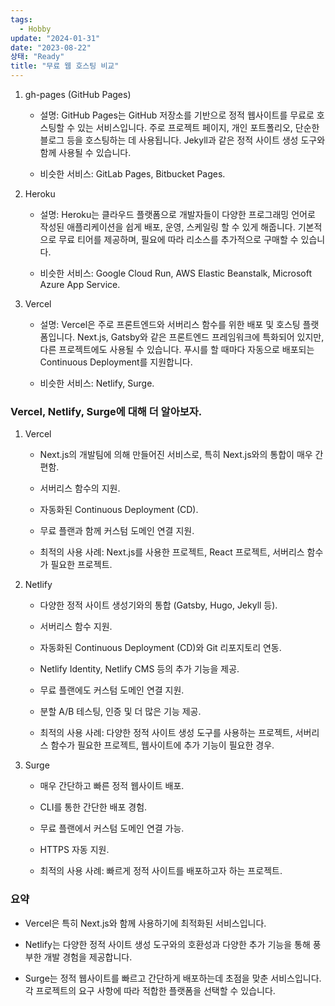 ```yaml
---
tags:
  - Hobby
update: "2024-01-31"
date: "2023-08-22"
상태: "Ready"
title: "무료 웹 호스팅 비교"
---
```

1. gh-pages (GitHub Pages)

    - 설명: GitHub Pages는 GitHub 저장소를 기반으로 정적 웹사이트를 무료로 호스팅할 수 있는 서비스입니다. 주로 프로젝트 페이지, 개인 포트폴리오, 단순한 블로그 등을 호스팅하는 데 사용됩니다. Jekyll과 같은 정적 사이트 생성 도구와 함께 사용될 수 있습니다.

    - 비슷한 서비스: GitLab Pages, Bitbucket Pages.

1. Heroku

    - 설명: Heroku는 클라우드 플랫폼으로 개발자들이 다양한 프로그래밍 언어로 작성된 애플리케이션을 쉽게 배포, 운영, 스케일링 할 수 있게 해줍니다. 기본적으로 무료 티어를 제공하며, 필요에 따라 리소스를 추가적으로 구매할 수 있습니다.

    - 비슷한 서비스: Google Cloud Run, AWS Elastic Beanstalk, Microsoft Azure App Service.

1. Vercel

    - 설명: Vercel은 주로 프론트엔드와 서버리스 함수를 위한 배포 및 호스팅 플랫폼입니다. Next.js, Gatsby와 같은 프론트엔드 프레임워크에 특화되어 있지만, 다른 프로젝트에도 사용될 수 있습니다. 푸시를 할 때마다 자동으로 배포되는 Continuous Deployment를 지원합니다.

    - 비슷한 서비스: Netlify, Surge.

### Vercel, Netlify, Surge에 대해 더 알아보자. 

1. Vercel

    - Next.js의 개발팀에 의해 만들어진 서비스로, 특히 Next.js와의 통합이 매우 간편함.

    - 서버리스 함수의 지원.

    - 자동화된 Continuous Deployment (CD).

    - 무료 플랜과 함께 커스텀 도메인 연결 지원.

    - 최적의 사용 사례: Next.js를 사용한 프로젝트, React 프로젝트, 서버리스 함수가 필요한 프로젝트.

1. Netlify

    - 다양한 정적 사이트 생성기와의 통합 (Gatsby, Hugo, Jekyll 등).

    - 서버리스 함수 지원.

    - 자동화된 Continuous Deployment (CD)와 Git 리포지토리 연동.

    - Netlify Identity, Netlify CMS 등의 추가 기능을 제공.

    - 무료 플랜에도 커스텀 도메인 연결 지원.

    - 분할 A/B 테스팅, 인증 및 더 많은 기능 제공.

    - 최적의 사용 사례: 다양한 정적 사이트 생성 도구를 사용하는 프로젝트, 서버리스 함수가 필요한 프로젝트, 웹사이트에 추가 기능이 필요한 경우.

1. Surge

    - 매우 간단하고 빠른 정적 웹사이트 배포.

    - CLI를 통한 간단한 배포 경험.

    - 무료 플랜에서 커스텀 도메인 연결 가능.

    - HTTPS 자동 지원.

    - 최적의 사용 사례: 빠르게 정적 사이트를 배포하고자 하는 프로젝트.

### 요약

- Vercel은 특히 Next.js와 함께 사용하기에 최적화된 서비스입니다.

- Netlify는 다양한 정적 사이트 생성 도구와의 호환성과 다양한 추가 기능을 통해 풍부한 개발 경험을 제공합니다.

- Surge는 정적 웹사이트를 빠르고 간단하게 배포하는데 초점을 맞춘 서비스입니다.
각 프로젝트의 요구 사항에 따라 적합한 플랫폼을 선택할 수 있습니다.

